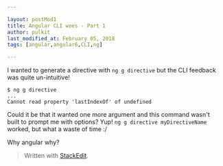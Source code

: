 ```yaml
---

layout: postMod1
title: Angular CLI woes - Part 1
author: pulkit
last_modified_at: February 05, 2018
tags: [angular,angular6,CLI,ng]

---
```


I wanted to generate a directive with `ng g directive` but the CLI feedback was quite un-intuitive!

```
$ ng g directive
...
Cannot read property 'lastIndexOf' of undefined
```

Could it be that it wanted one more argument and this command wasn't built to prompt me with options? Yup! `ng g directive myDirectiveName` worked, but what a waste of time :/

Why angular why?

> Written with [StackEdit](https://stackedit.io/).
<!--stackedit_data:
eyJoaXN0b3J5IjpbMTEwNDA3MzMzMl19
-->